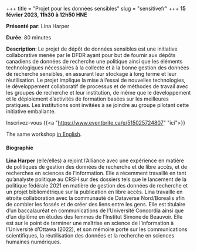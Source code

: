 +++
title = "Projet pour les données sensibles"
slug = "sensitivefr"
+++
**15 février 2023, 11h30 à 12h50 HNE**

**Présenté par**: Lina Harper

**Durée**: 80 minutes

**Description**: Le projet de dépôt de données sensibles est une initiative collaborative menée par le DFDR
ayant pour but de fournir aux dépôts canadiens de données de recherche une politique ainsi que les éléments
technologiques nécessaires à la collecte et à la bonne gestion des données de recherche sensibles, en assurant
leur stockage à long terme et leur réutilisation. Le projet implique la mise à l’essai de nouvelles
technologies, le développement collaboratif de processus et de méthodes de travail avec les groupes de
recherche et leur institution, de même que le développement et le déploiement d’activités de formation basées
sur les meilleures pratiques. Les institutions sont invitées à se joindre au groupe pilotant cette initiative
emballante.

Inscrivez-vous {{<a "https://www.eventbrite.ca/e/515025724807" "ici">}}

The same workshop [in English](/sensitive).

#### Biographie

**Lina Harper** (elle/​elles) a rejoint l’Alliance avec une expérience
en matière de politiques de gestion des données de recherche et
de libre accès, et de recherches en sciences de l’information.
Elle a récemment travaillé en tant qu’analyste politique au CRSH
sur des dossiers tels que le lancement de la politique fédérale 2021
en matière de gestion des données de recherche et un projet
bibliométrique sur la publication en libre accès.
Lina travaille en étroite collaboration avec la communauté de Dataverse
Nord/Borealis afin de combler les fossés et de créer des liens entre les gens.
Elle est titulaire d’un baccalauréat en communications
de l’Université Concordia ainsi que d’un diplôme en études
des femmes de l’Institut Simone de Beauvoir.
Elle est sur le point de terminer une maîtrise en science de
l’information à l’Université d’Ottawa (2022), et son mémoire
porte sur les communications scientifiques, la réutilisation
des données et la recherche en sciences humaines numériques.

<!-- {{< vimeo 690948795 >}} -->
<!-- <br> -->

<!-- - [Watch this session on Vimeo](https://vimeo.com/690948795) -->
